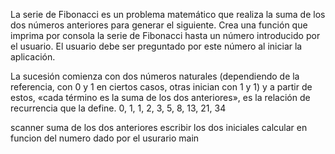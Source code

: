 La serie de Fibonacci es un problema matemático que realiza la suma de los dos números anteriores para generar el siguiente. Crea una función que imprima por consola la serie de Fibonacci hasta un número introducido por el usuario. El usuario debe ser preguntado por este número al iniciar la aplicación.

La sucesión comienza con dos números naturales (dependiendo de la referencia, con 0 y 1 en ciertos casos, otras inician con 1 y 1) y a partir de estos, «cada término es la suma de los dos anteriores», es la relación de recurrencia que la define.
0, 1, 1, 2, 3, 5, 8, 13, 21, 34

scanner
suma de los dos anteriores escribir los dos iniciales
calcular en funcion del numero dado por el usurario
main